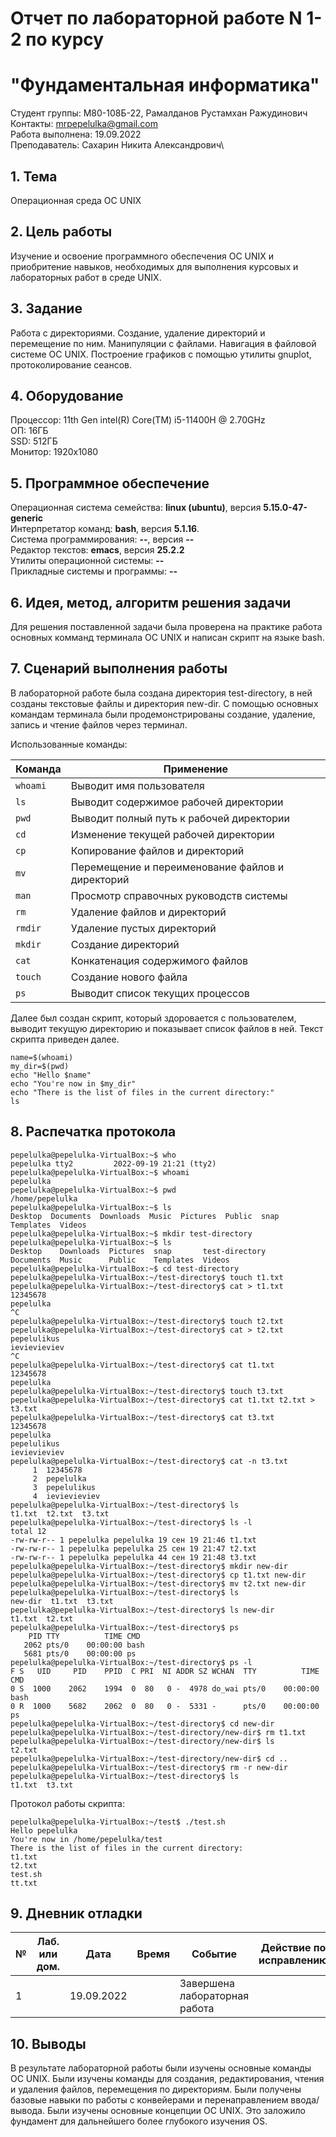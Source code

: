 # Отчет по лабораторной работе N 1-2 по курсу
# "Фундаментальная информатика"

Студент группы: M80-108Б-22, Рамалданов Рустамхан Ражудинович\
Контакты: mrpepelulka@gmail.com\
Работа выполнена: 19.09.2022\
Преподаватель: Сахарин Никита Александрович\

## 1. Тема

Операционная среда ОС UNIX

## 2. Цель работы

Изучение и освоение программного обеспечения ОС UNIX и приобритение навыков, необходимых для выполнения курсовых и лабораторных работ в среде UNIX.

## 3. Задание

Работа с директориями. Создание, удаление директорий и перемещение по ним. Манипуляции с файлами. Навигация в файловой системе ОС UNIX. Построение графиков с помощью утилиты gnuplot, протоколирование сеансов.

## 4. Оборудование

Процессор: 11th Gen intel(R) Core(TM) i5-11400H @ 2.70GHz\
ОП: 16ГБ\
SSD: 512ГБ\
Монитор: 1920x1080

## 5. Программное обеспечение

Операционная система семейства: **linux (ubuntu)**, версия **5.15.0-47-generic**\
Интерпретатор команд: **bash**, версия **5.1.16**.\
Система программирования: **--**, версия **--**\
Редактор текстов: **emacs**, версия **25.2.2**\
Утилиты операционной системы: **--**\
Прикладные системы и программы: **--**

## 6. Идея, метод, алгоритм решения задачи


Для решения поставленной задачи была проверена на практике работа основных комманд 
терминала ОС UNIX и написан скрипт на языке bash.


## 7. Сценарий выполнения работы


В лабораторной работе была создана директория test-directory, в ней созданы текстовые файлы и директория new-dir. С помощью основных командам терминала были продемонстрированы создание, удаление, запись и чтение файлов через терминал.

Использованные команды:

|Команда|Применение|
|-------|----------|
|`whoami`|Выводит имя пользователя|
|`ls`|Выводит содержимое рабочей директории|
|`pwd`|Выводит полный путь к рабочей директории|
|`cd`|Изменение текущей рабочей директории|
|`cp`|Копирование файлов и директорий|
|`mv`|Перемещение и переименование файлов и директорий|
|`man`|Просмотр справочных руководств системы|
|`rm`|Удаление файлов и директорий|
|`rmdir`|Удаление пустых директорий|
|`mkdir`|Создание директорий|
|`cat`|Конкатенация содержимого файлов|
|`touch`|Создание нового файла|
|`ps`|Выводит список текущих процессов|

Далее был создан скрипт, который здоровается с пользователем, выводит текущую директорию и показывает список файлов в ней. Текст скрипта приведен далее.

```                            
name=$(whoami)
my_dir=$(pwd)
echo "Hello $name"
echo "You're now in $my_dir"
echo "There is the list of files in the current directory:"
ls
```

## 8. Распечатка протокола

```
pepelulka@pepelulka-VirtualBox:~$ who
pepelulka tty2         2022-09-19 21:21 (tty2)
pepelulka@pepelulka-VirtualBox:~$ whoami
pepelulka
pepelulka@pepelulka-VirtualBox:~$ pwd
/home/pepelulka
pepelulka@pepelulka-VirtualBox:~$ ls
Desktop  Documents  Downloads  Music  Pictures  Public  snap  Templates  Videos
pepelulka@pepelulka-VirtualBox:~$ mkdir test-directory
pepelulka@pepelulka-VirtualBox:~$ ls
Desktop    Downloads  Pictures  snap       test-directory
Documents  Music      Public    Templates  Videos
pepelulka@pepelulka-VirtualBox:~$ cd test-directory
pepelulka@pepelulka-VirtualBox:~/test-directory$ touch t1.txt
pepelulka@pepelulka-VirtualBox:~/test-directory$ cat > t1.txt
12345678
pepelulka
^C
pepelulka@pepelulka-VirtualBox:~/test-directory$ touch t2.txt
pepelulka@pepelulka-VirtualBox:~/test-directory$ cat > t2.txt
pepelulikus
ievievieviev
^C
pepelulka@pepelulka-VirtualBox:~/test-directory$ cat t1.txt
12345678
pepelulka
pepelulka@pepelulka-VirtualBox:~/test-directory$ touch t3.txt
pepelulka@pepelulka-VirtualBox:~/test-directory$ cat t1.txt t2.txt > t3.txt
pepelulka@pepelulka-VirtualBox:~/test-directory$ cat t3.txt
12345678
pepelulka
pepelulikus
ievievieviev
pepelulka@pepelulka-VirtualBox:~/test-directory$ cat -n t3.txt
     1	12345678
     2	pepelulka
     3	pepelulikus
     4	ievievieviev
pepelulka@pepelulka-VirtualBox:~/test-directory$ ls
t1.txt  t2.txt  t3.txt
pepelulka@pepelulka-VirtualBox:~/test-directory$ ls -l
total 12
-rw-rw-r-- 1 pepelulka pepelulka 19 сен 19 21:46 t1.txt
-rw-rw-r-- 1 pepelulka pepelulka 25 сен 19 21:47 t2.txt
-rw-rw-r-- 1 pepelulka pepelulka 44 сен 19 21:48 t3.txt
pepelulka@pepelulka-VirtualBox:~/test-directory$ mkdir new-dir
pepelulka@pepelulka-VirtualBox:~/test-directory$ cp t1.txt new-dir
pepelulka@pepelulka-VirtualBox:~/test-directory$ mv t2.txt new-dir
pepelulka@pepelulka-VirtualBox:~/test-directory$ ls
new-dir  t1.txt  t3.txt
pepelulka@pepelulka-VirtualBox:~/test-directory$ ls new-dir
t1.txt  t2.txt
pepelulka@pepelulka-VirtualBox:~/test-directory$ ps
    PID TTY          TIME CMD
   2062 pts/0    00:00:00 bash
   5681 pts/0    00:00:00 ps
pepelulka@pepelulka-VirtualBox:~/test-directory$ ps -l
F S   UID     PID    PPID  C PRI  NI ADDR SZ WCHAN  TTY          TIME CMD
0 S  1000    2062    1994  0  80   0 -  4978 do_wai pts/0    00:00:00 bash
0 R  1000    5682    2062  0  80   0 -  5331 -      pts/0    00:00:00 ps
pepelulka@pepelulka-VirtualBox:~/test-directory$ cd new-dir
pepelulka@pepelulka-VirtualBox:~/test-directory/new-dir$ rm t1.txt
pepelulka@pepelulka-VirtualBox:~/test-directory/new-dir$ ls
t2.txt
pepelulka@pepelulka-VirtualBox:~/test-directory/new-dir$ cd ..
pepelulka@pepelulka-VirtualBox:~/test-directory$ rm -r new-dir 
pepelulka@pepelulka-VirtualBox:~/test-directory$ ls
t1.txt  t3.txt
```
Протокол работы скрипта:
```
pepelulka@pepelulka-VirtualBox:~/test$ ./test.sh
Hello pepelulka
You're now in /home/pepelulka/test
There is the list of files in the current directory:
t1.txt
t2.txt
test.sh
tt.txt
```
## 9. Дневник отладки

| № | Лаб. или дом. | Дата       | Время     | Событие                  | Действие по исправлению | Примечание  |
|---|---------------|------------|-----------|--------------------------|-------------------------|-------------|
| 1 |               | 19.09.2022 |           | Завершена лабораторная работа |                         |             | 

## 10. Выводы

В результате лабораторной работы были изучены основные команды ОС UNIX. Были изучены команды для создания, редактирования, чтения и удаления файлов, перемещения по директориям. Были 
получены базовые навыки по работы с конвейерами и перенаправлением ввода/вывода. Были изучены основные концепции ОС UNIX. Это заложило фундамент для дальнейшего более глубокого 
изучения OS. 
